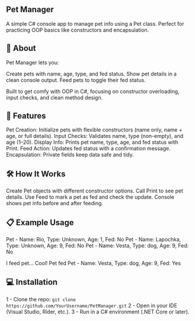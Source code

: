 ## Pet Manager
A simple C# console app to manage pet info using a Pet class. Perfect for practicing OOP basics like constructors and encapsulation.
## 📖 About
Pet Manager lets you:

Create pets with name, age, type, and fed status.
Show pet details in a clean console output.
Feed pets to toggle their fed status.

Built to get comfy with OOP in C#, focusing on constructor overloading, input checks, and clean method design.
## 🚀 Features

Pet Creation: Initialize pets with flexible constructors (name only, name + age, or full details).
Input Checks: Validates name, type (non-empty), and age (1–20).
Display Info: Prints pet name, type, age, and fed status with Print.
Feed Action: Updates fed status with a confirmation message.
Encapsulation: Private fields keep data safe and tidy.

## 🛠️ How It Works

Create Pet objects with different constructor options.
Call Print to see pet details.
Use Feed to mark a pet as fed and check the update.
Console shows pet info before and after feeding.

## 📋 Example Usage
Pet - Name: Rio, Type: Unknown, Age: 1, Fed: No
Pet - Name: Lapochka, Type: Unknown, Age: 9, Fed: No
Pet - Name: Vesta, Type: dog, Age: 9, Fed: No

I feed pet...
Cool! Pet fed
Pet - Name: Vesta, Type: dog, Age: 9, Fed: Yes

## 💻 Installation

1 - Clone the repo:
```git clone https://github.com/YourUsername/PetManager.git```
2 - Open in your IDE (Visual Studio, Rider, etc.).
3 - Run in a C# environment (.NET Core or later).
